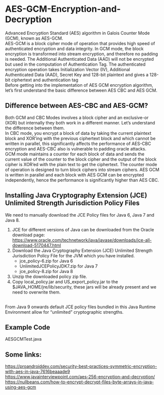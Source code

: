 # AES-GCM-Encryption-and-Decryption
Advanced Encryption Standard (AES) algorithm in Galois Counter Mode (GCM), known as AES-GCM.
</br>
AES-GCM is a block cipher mode of operation that provides high speed of authenticated encryption and data integrity. In GCM mode, the block encryption is transformed into stream encryption, and therefore no padding is needed. The Additional Authenticated Data (AAD) will not be encrypted but used in the computation of Authentication Tag. The authenticated encryption operation takes Initialization Vector (IV), Additional Authenticated Data (AAD), Secret Key and 128-bit plaintext and gives a 128-bit ciphertext and authentication tag
</br>
Before getting into the implementation of AES GCM encryption algorithm, let’s first understand the basic difference between AES CBC and AES GCM.
</br>
## Difference between AES-CBC and AES-GCM?
Both GCM and CBC Modes involves a block cipher and an exclusive-or (XOR) but internally they both work in a different manner. Let’s understand the difference between them.
</br>
In CBC mode, you encrypt a block of data by taking the current plaintext block and XOR’ing with the previous ciphertext block and which cannot be written in parallel, this significantly affects the performance of AES-CBC encryption and AES-CBC also is vulnerable to padding oracle attacks.
</br>
GCM mode maintains a counter for each block of data and sends the current value of the counter to the block cipher and the output of the block cipher is XOR’ed with the plain text to get the ciphertext. The counter mode of operation is designed to turn block ciphers into stream ciphers. AES GCM is written in parallel and each block with AES GCM can be encrypted independently, hence the performance is significantly higher than AES CBC.
</br>
## Installing Java Cryptography Extension (JCE) Unlimited Strength Jurisdiction Policy Files
We need to manually download the JCE Policy files for Java 6, Java 7 and Java 8.
</br>
1. JCE for different versions of Java can be downloaded from the Oracle download page: </br> https://www.oracle.com/technetwork/java/javase/downloads/jce-all-download-5170447.html
2. Download the Java Cryptography Extension (JCE) Unlimited Strength Jurisdiction Policy File for the JVM which you have installed.
	* jce_policy-6.zip for Java 6
	* UnlimitedJCEPolicyJDK7.zip for Java 7
	* jce_policy-8.zip for Java 8
3. Unzip the downloaded policy zip file.
4. Copy local_policy.jar and US_export_policy.jar to the $JAVA_HOME/jre/lib/security, these jars will be already present and we need to overwrite them.
</br>
From Java 9 onwards default JCE policy files bundled in this Java Runtime Environment allow for “unlimited” cryptographic strengths.
</br>

## Example Code
AESGCMTest.java


## Some links:
https://proandroiddev.com/security-best-practices-symmetric-encryption-with-aes-in-java-7616beaaade9
</br>
https://www.javainterviewpoint.com/aes-256-encryption-and-decryption/
</br>
https://nullbeans.com/how-to-encrypt-decrypt-files-byte-arrays-in-java-using-aes-gcm
</br>
